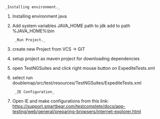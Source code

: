     _Installing environment._
1. Installing environment
    java

2. Add system variables
    JAVA_HOME 		path to jdk
   add to path
    %JAVA_HOME%\bin


        _Run Project._
1. create new Project from VCS -> GIT
2. setup project as maven project for downloading dependencies
3. open TestNGSuites and click right mouse button on ExpediteTests.xml
4. select run doublemap/src/test/resources/TestNGSuites/ExpediteTests.xml


        _IE Configuration_
1. Open IE and make configurations from this link: https://support.smartbear.com/testcomplete/docs/app-testing/web/general/preparing-browsers/internet-explorer.html